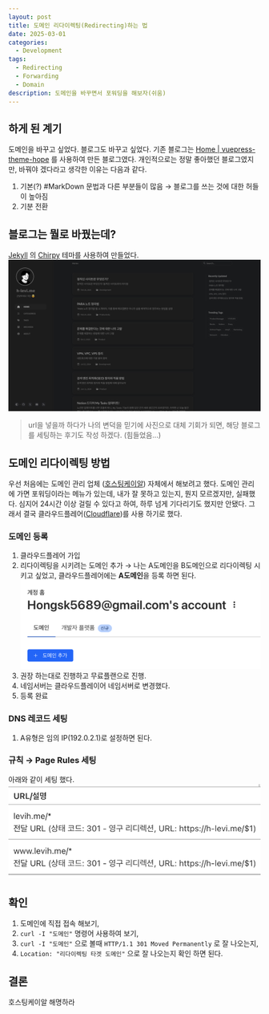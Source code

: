 ```yaml
---
layout: post
title: 도메인 리다이렉팅(Redirecting)하는 법
date: 2025-03-01
categories:
  - Development
tags:
  - Redirecting
  - Forwarding
  - Domain
description: 도메인을 바꾸면서 포워딩을 해보자(쉬움)
---
```


## 하게 된 계기
도메인을 바꾸고 싶었다.
블로그도 바꾸고 싶었다.
기존 블로그는 [Home | vuepress-theme-hope](https://theme-hope.vuejs.press) 를 사용하여 만든 블로그였다. 개인적으로는 정말 좋아했던 블로그였지만, 바꿔야 겠다라고 생각한 이유는 다음과 같다. 
1. 기본(?) #MarkDown 문법과 다른 부분들이 많음 → 블로그를 쓰는 것에 대한 허들이 높아짐
2. 기분 전환

## 블로그는 뭘로 바꿨는데?
[Jekyll](https://jekyllrb.com) 의 [Chirpy](https://chirpy.cotes.page) 테마를 사용하여 만들었다.
![image](도메인%20리다이렉팅Redirecting하는%20법-쉬운버전_attachments/9D5142CD-D4B9-4BE9-AD4A-DB2855967EFE.png)
> url을 넣을까 하다가 나의 변덕을 믿기에 사진으로 대체
기회가 되면, 해당 블로그를 세팅하는 후기도 작성 하겠다. (힘들었음...)

## 도메인 리다이렉팅 방법
우선 처음에는 도메인 관리 업체 ([호스팅케이알](https://www.hosting.kr)) 자체에서 해보려고 했다. 
도메인 관리에 가면 포워딩이라는 메뉴가 있는데, 내가 잘 못하고 있는지, 뭔지 모르겠지만, 실패했다. 
심지어 24시간 이상 걸릴 수 있다고 하여, 하루 넘게 기다리기도 했지만 안됐다. 
그래서 결국 클라우드플레어([Cloudflare](https://www.cloudflare.com/ko-kr/))를 사용 하기로 했다.

### 도메인 등록
1. 클라우드플레어 가입
2. 리다이렉팅을 시키려는 도메인 추가 → 나는 A도메인을 B도메인으로 리다이렉팅 시키고 싶었고, 클라우드플레어에는 **A도메인**을 등록 하면 된다. 
	![image](도메인%20리다이렉팅Redirecting하는%20법-쉬운버전_attachments/32EB8B89-C856-4378-B888-C5D31DF129B3.png)
3. 권장 하는대로 진행하고 무료플랜으로 진행.
4. 네임서버는 클라우드플레이어 네임서버로 변경했다.
5. 등록 완료

### DNS 레코드 세팅
1. A유형은 임의 IP(192.0.2.1)로 설정하면 된다.

### 규칙 → Page Rules 세팅
아래와 같이 세팅 했다.
![image](도메인%20리다이렉팅Redirecting하는%20법-쉬운버전_attachments/189DCFC5-4AE0-4894-8C91-B6865890B267.png)

## 확인
1. 도메인에 직접 접속 해보기,
2. `curl -I "도메인"` 명령어 사용하여 보기,
3. `curl -I "도메인"` 으로 볼때 `HTTP/1.1 301 Moved Permanently` 로 잘 나오는지,
4. `Location: "리다이렉팅 타겟 도메인"` 으로 잘 나오는지 확인 하면 된다.  

## 결론
호스팅케이알 해명하라
